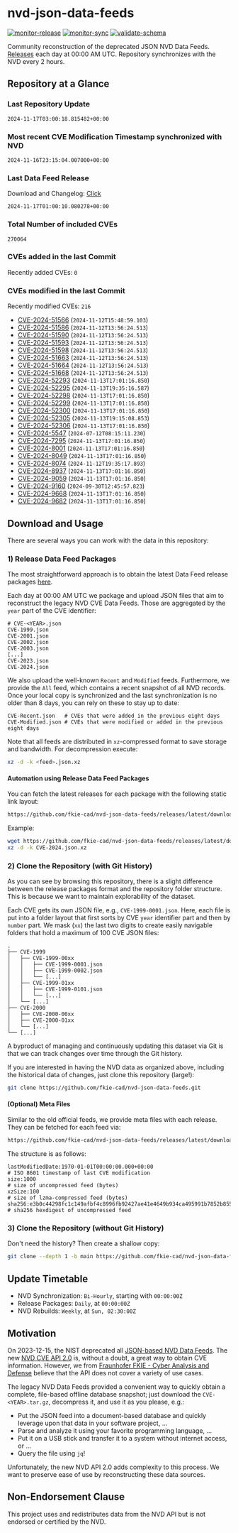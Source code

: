 # nvd-json-data-feeds

[![monitor-release](https://github.com/fkie-cad/nvd-json-data-feeds/actions/workflows/monitor_release.yml/badge.svg)](https://github.com/fkie-cad/nvd-json-data-feeds/actions/workflows/monitor_release.yml)
[![monitor-sync](https://github.com/fkie-cad/nvd-json-data-feeds/actions/workflows/monitor_sync.yml/badge.svg)](https://github.com/fkie-cad/nvd-json-data-feeds/actions/workflows/monitor_sync.yml)
[![validate-schema](https://github.com/fkie-cad/nvd-json-data-feeds/actions/workflows/validate_schema.yml/badge.svg)](https://github.com/fkie-cad/nvd-json-data-feeds/actions/workflows/validate_schema.yml)

Community reconstruction of the deprecated JSON NVD Data Feeds.
[Releases](https://github.com/fkie-cad/nvd-json-data-feeds/releases/latest) each day at 00:00 AM UTC.
Repository synchronizes with the NVD every 2 hours.

## Repository at a Glance

### Last Repository Update

```plain
2024-11-17T03:00:18.815482+00:00
```

### Most recent CVE Modification Timestamp synchronized with NVD

```plain
2024-11-16T23:15:04.007000+00:00
```

### Last Data Feed Release

Download and Changelog: [Click](https://github.com/fkie-cad/nvd-json-data-feeds/releases/latest)

```plain
2024-11-17T01:00:10.080278+00:00
```

### Total Number of included CVEs

```plain
270064
```

### CVEs added in the last Commit

Recently added CVEs: `0`



### CVEs modified in the last Commit

Recently modified CVEs: `216`

- [CVE-2024-51566](CVE-2024/CVE-2024-515xx/CVE-2024-51566.json) (`2024-11-12T15:48:59.103`)
- [CVE-2024-51586](CVE-2024/CVE-2024-515xx/CVE-2024-51586.json) (`2024-11-12T13:56:24.513`)
- [CVE-2024-51590](CVE-2024/CVE-2024-515xx/CVE-2024-51590.json) (`2024-11-12T13:56:24.513`)
- [CVE-2024-51593](CVE-2024/CVE-2024-515xx/CVE-2024-51593.json) (`2024-11-12T13:56:24.513`)
- [CVE-2024-51598](CVE-2024/CVE-2024-515xx/CVE-2024-51598.json) (`2024-11-12T13:56:24.513`)
- [CVE-2024-51663](CVE-2024/CVE-2024-516xx/CVE-2024-51663.json) (`2024-11-12T13:56:24.513`)
- [CVE-2024-51664](CVE-2024/CVE-2024-516xx/CVE-2024-51664.json) (`2024-11-12T13:56:24.513`)
- [CVE-2024-51668](CVE-2024/CVE-2024-516xx/CVE-2024-51668.json) (`2024-11-12T13:56:24.513`)
- [CVE-2024-52293](CVE-2024/CVE-2024-522xx/CVE-2024-52293.json) (`2024-11-13T17:01:16.850`)
- [CVE-2024-52295](CVE-2024/CVE-2024-522xx/CVE-2024-52295.json) (`2024-11-13T19:35:16.587`)
- [CVE-2024-52298](CVE-2024/CVE-2024-522xx/CVE-2024-52298.json) (`2024-11-13T17:01:16.850`)
- [CVE-2024-52299](CVE-2024/CVE-2024-522xx/CVE-2024-52299.json) (`2024-11-13T17:01:16.850`)
- [CVE-2024-52300](CVE-2024/CVE-2024-523xx/CVE-2024-52300.json) (`2024-11-13T17:01:16.850`)
- [CVE-2024-52305](CVE-2024/CVE-2024-523xx/CVE-2024-52305.json) (`2024-11-13T19:15:08.853`)
- [CVE-2024-52306](CVE-2024/CVE-2024-523xx/CVE-2024-52306.json) (`2024-11-13T17:01:16.850`)
- [CVE-2024-5547](CVE-2024/CVE-2024-55xx/CVE-2024-5547.json) (`2024-07-12T08:15:11.230`)
- [CVE-2024-7295](CVE-2024/CVE-2024-72xx/CVE-2024-7295.json) (`2024-11-13T17:01:16.850`)
- [CVE-2024-8001](CVE-2024/CVE-2024-80xx/CVE-2024-8001.json) (`2024-11-13T17:01:16.850`)
- [CVE-2024-8049](CVE-2024/CVE-2024-80xx/CVE-2024-8049.json) (`2024-11-13T17:01:16.850`)
- [CVE-2024-8074](CVE-2024/CVE-2024-80xx/CVE-2024-8074.json) (`2024-11-12T19:35:17.893`)
- [CVE-2024-8937](CVE-2024/CVE-2024-89xx/CVE-2024-8937.json) (`2024-11-13T17:01:16.850`)
- [CVE-2024-9059](CVE-2024/CVE-2024-90xx/CVE-2024-9059.json) (`2024-11-13T17:01:16.850`)
- [CVE-2024-9160](CVE-2024/CVE-2024-91xx/CVE-2024-9160.json) (`2024-09-30T12:45:57.823`)
- [CVE-2024-9668](CVE-2024/CVE-2024-96xx/CVE-2024-9668.json) (`2024-11-13T17:01:16.850`)
- [CVE-2024-9682](CVE-2024/CVE-2024-96xx/CVE-2024-9682.json) (`2024-11-13T17:01:16.850`)


## Download and Usage

There are several ways you can work with the data in this repository:

### 1) Release Data Feed Packages

The most straightforward approach is to obtain the latest Data Feed release packages [here](https://github.com/fkie-cad/nvd-json-data-feeds/releases/latest).

Each day at 00:00 AM UTC we package and upload JSON files that aim to reconstruct the legacy NVD CVE Data Feeds.
Those are aggregated by the `year` part of the CVE identifier:

```
# CVE-<YEAR>.json
CVE-1999.json
CVE-2001.json
CVE-2002.json
CVE-2003.json
[...]
CVE-2023.json
CVE-2024.json
```

We also upload the well-known `Recent` and `Modified` feeds.
Furthermore, we provide the `All` feed, which contains a recent snapshot of all NVD records.
Once your local copy is synchronized and the last synchronization is no older than 8 days, you can rely on these to stay up to date:

```plain
CVE-Recent.json   # CVEs that were added in the previous eight days
CVE-Modified.json # CVEs that were modified or added in the previous eight days
```

Note that all feeds are distributed in `xz`-compressed format to save storage and bandwidth.
For decompression execute:

```sh
xz -d -k <feed>.json.xz
```

#### Automation using Release Data Feed Packages

You can fetch the latest releases for each package with the following static link layout:

```sh
https://github.com/fkie-cad/nvd-json-data-feeds/releases/latest/download/CVE-<YEAR>.json.xz
```

Example:

```sh
wget https://github.com/fkie-cad/nvd-json-data-feeds/releases/latest/download/CVE-2024.json.xz
xz -d -k CVE-2024.json.xz
```

### 2) Clone the Repository (with Git History)

As you can see by browsing this repository, there is a slight difference between the release packages format and the repository folder structure.
This is because we want to maintain explorability of the dataset.

Each CVE gets its own JSON file, e.g., `CVE-1999-0001.json`.
Here, each file is put into a folder layout that first sorts by CVE `year` identifier part and then by `number` part.
We mask (`xx`) the last two digits to create easily navigable folders that hold a maximum of 100 CVE JSON files:

```plain
.
├── CVE-1999
│   ├── CVE-1999-00xx
│   │   ├── CVE-1999-0001.json
│   │   ├── CVE-1999-0002.json
│   │   └── [...]
│   ├── CVE-1999-01xx
│   │   ├── CVE-1999-0101.json
│   │   └── [...]
│   └── [...]
├── CVE-2000
│   ├── CVE-2000-00xx
│   ├── CVE-2000-01xx
│   └── [...]
└── [...]
```

A byproduct of managing and continuously updating this dataset via Git is that we can track changes over time through the Git history.

If you are interested in having the NVD data as organized above, including the historical data of changes, just clone this repository (large!):

```sh
git clone https://github.com/fkie-cad/nvd-json-data-feeds.git
```

#### (Optional) Meta Files

Similar to the old official feeds, we provide meta files with each release. They can be fetched for each feed via:

```sh
https://github.com/fkie-cad/nvd-json-data-feeds/releases/latest/download/CVE-<YEAR>.meta
```

The structure is as follows:

```plain
lastModifiedDate:1970-01-01T00:00:00.000+00:00                          # ISO 8601 timestamp of last CVE modification
size:1000                                                               # size of uncompressed feed (bytes)
xzSize:100                                                              # size of lzma-compressed feed (bytes)
sha256:e3b0c44298fc1c149afbf4c8996fb92427ae41e4649b934ca495991b7852b855 # sha256 hexdigest of uncompressed feed
```

### 3) Clone the Repository (without Git History)

Don't need the history? Then create a shallow copy:

```sh
git clone --depth 1 -b main https://github.com/fkie-cad/nvd-json-data-feeds.git
```


## Update Timetable

* NVD Synchronization: `Bi-Hourly`, starting with `00:00:00Z`
* Release Packages: `Daily`, at `00:00:00Z`
* NVD Rebuilds: `Weekly`, at `Sun, 02:30:00Z`


## Motivation

On 2023-12-15, the NIST deprecated all [JSON-based NVD Data Feeds](https://nvd.nist.gov/vuln/data-feeds#divRetirementBanner-1).
The new [NVD CVE API 2.0](https://nvd.nist.gov/developers/vulnerabilities) is, without a doubt, a great way to obtain CVE information.
However, we from [Fraunhofer FKIE - Cyber Analysis and Defense](https://www.fkie.fraunhofer.de/en/departments/cad.html) believe that the API does not cover a variety of use cases.

The legacy NVD Data Feeds provided a convenient way to quickly obtain a complete, file-based offline database snapshot; just download the `CVE-<YEAR>.tar.gz`, decompress it, and use it as you please, e.g.:

- Put the JSON feed into a document-based database and quickly leverage upon that data in your software project, ...
- Parse and analyze it using your favorite programming language, ...
- Put it on a USB stick and transfer it to a system without internet access, or ...
- Query the file using `jq`!

Unfortunately, the new NVD API 2.0 adds complexity to this process.
We want to preserve ease of use by reconstructing these data sources.

## Non-Endorsement Clause

This project uses and redistributes data from the NVD API but is not endorsed or certified by the NVD.